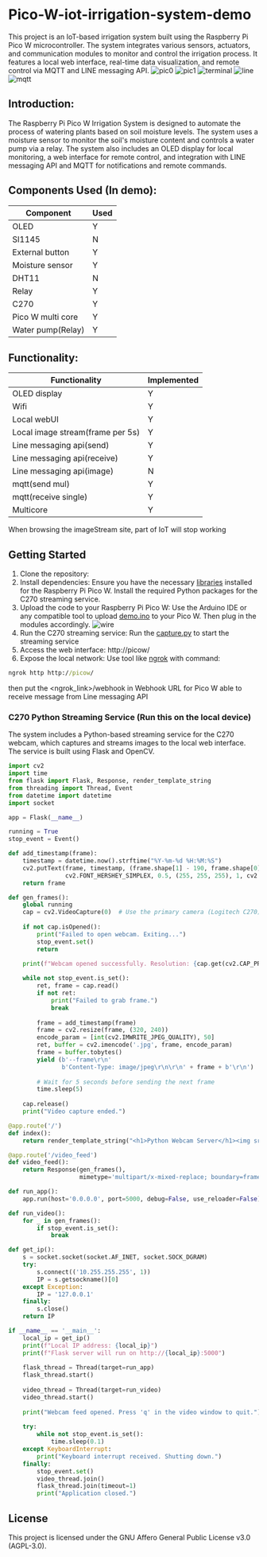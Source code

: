 # Pico-W-iot-irrigation-system-demo

This project is an IoT-based irrigation system built using the Raspberry Pi Pico W microcontroller. The system integrates various sensors, actuators, and communication modules to monitor and control the irrigation process. It features a local web interface, real-time data visualization, and remote control via MQTT and LINE messaging API.
![pic0](https://github.com/SAMMYBOOOOM/Pico-W-iot-irrigation-system-demo/blob/main/img/pic0.png)
![pic1](https://github.com/SAMMYBOOOOM/Pico-W-iot-irrigation-system-demo/blob/main/img/pic1.png)
![terminal](https://github.com/SAMMYBOOOOM/Pico-W-iot-irrigation-system-demo/blob/main/img/terminal.png)
![line](https://github.com/SAMMYBOOOOM/Pico-W-iot-irrigation-system-demo/blob/main/img/line.png)
![mqtt](https://github.com/SAMMYBOOOOM/Pico-W-iot-irrigation-system-demo/blob/main/img/mqtt.png)

## Introduction:
The Raspberry Pi Pico W Irrigation System is designed to automate the process of watering plants based on soil moisture levels. The system uses a moisture sensor to monitor the soil's moisture content and controls a water pump via a relay. The system also includes an OLED display for local monitoring, a web interface for remote control, and integration with LINE messaging API and MQTT for notifications and remote commands.

## Components Used (In demo):
| Component         | Used |
| ----------------- | ---- |
| OLED              | Y    |
| SI1145            | N    |
| External button   | Y    |
| Moisture sensor   | Y    |
| DHT11             | N    |
| Relay             | Y    |
| C270              | Y    |
| Pico W multi core | Y    |
| Water pump(Relay) | Y    |

## Functionality:
| Functionality                    | Implemented |
| -------------------------------- | ----------- |
| OLED display                     | Y           | 
| Wifi                             | Y           |
| Local webUI                      | Y           |
| Local image stream(frame per 5s) | Y           |
| Line messaging api(send)         | Y           |
| Line messaging api(receive)      | Y           |
| Line messaging api(image)        | N           |
| mqtt(send mul)                   | Y           |
| mqtt(receive single)             | Y           |
| Multicore                        | Y           |
When browsing the imageStream site, part of IoT will stop working

## Getting Started
1. Clone the repository:
2. Install dependencies:
Ensure you have the necessary [libraries](https://github.com/SAMMYBOOOOM/Pico-W-iot-irrigation-system-demo/tree/main/lib) installed for the Raspberry Pi Pico W.
Install the required Python packages for the C270 streaming service.
3. Upload the code to your Raspberry Pi Pico W:
Use the Arduino IDE or any compatible tool to upload [demo.ino](https://github.com/SAMMYBOOOOM/Pico-W-iot-irrigation-system-demo/blob/main/code/demo.ino) to your Pico W. Then plug in the modules accordingly.
![wire](https://github.com/SAMMYBOOOOM/Pico-W-iot-irrigation-system-demo/blob/main/img/wire.png)
5. Run the C270 streaming service: 
Run the [capture.py](https://github.com/SAMMYBOOOOM/Pico-W-iot-irrigation-system-demo/blob/main/code/capture.py) to start the streaming service
6. Access the web interface:
http://picow/
7. Expose the local network:
Use tool like [ngrok](https://ngrok.com/) with command:
```cmd
ngrok http http://picow/
```
then put the <ngrok_link>/webhook in Webhook URL for Pico W able to receive message from Line messaging API

### C270 Python Streaming Service (Run this on the local device)
The system includes a Python-based streaming service for the C270 webcam, which captures and streams images to the local web interface. The service is built using Flask and OpenCV.
```python
import cv2
import time
from flask import Flask, Response, render_template_string
from threading import Thread, Event
from datetime import datetime
import socket

app = Flask(__name__)

running = True
stop_event = Event()

def add_timestamp(frame):
    timestamp = datetime.now().strftime("%Y-%m-%d %H:%M:%S")
    cv2.putText(frame, timestamp, (frame.shape[1] - 190, frame.shape[0] - 10),
                cv2.FONT_HERSHEY_SIMPLEX, 0.5, (255, 255, 255), 1, cv2.LINE_AA)
    return frame

def gen_frames():
    global running
    cap = cv2.VideoCapture(0)  # Use the primary camera (Logitech C270)
    
    if not cap.isOpened():
        print("Failed to open webcam. Exiting...")
        stop_event.set()
        return

    print(f"Webcam opened successfully. Resolution: {cap.get(cv2.CAP_PROP_FRAME_WIDTH)}x{cap.get(cv2.CAP_PROP_FRAME_HEIGHT)}")
    
    while not stop_event.is_set():
        ret, frame = cap.read()
        if not ret:
            print("Failed to grab frame.")
            break
        
        frame = add_timestamp(frame)
        frame = cv2.resize(frame, (320, 240))
        encode_param = [int(cv2.IMWRITE_JPEG_QUALITY), 50]
        ret, buffer = cv2.imencode('.jpg', frame, encode_param)
        frame = buffer.tobytes()
        yield (b'--frame\r\n'
               b'Content-Type: image/jpeg\r\n\r\n' + frame + b'\r\n')
        
        # Wait for 5 seconds before sending the next frame
        time.sleep(5)
    
    cap.release()
    print("Video capture ended.")

@app.route('/')
def index():
    return render_template_string("<h1>Python Webcam Server</h1><img src='/video_feed'>")

@app.route('/video_feed')
def video_feed():
    return Response(gen_frames(),
                    mimetype='multipart/x-mixed-replace; boundary=frame')

def run_app():
    app.run(host='0.0.0.0', port=5000, debug=False, use_reloader=False)

def run_video():
    for _ in gen_frames():
        if stop_event.is_set():
            break

def get_ip():
    s = socket.socket(socket.AF_INET, socket.SOCK_DGRAM)
    try:
        s.connect(('10.255.255.255', 1))
        IP = s.getsockname()[0]
    except Exception:
        IP = '127.0.0.1'
    finally:
        s.close()
    return IP

if __name__ == '__main__':
    local_ip = get_ip()
    print(f"Local IP address: {local_ip}")
    print(f"Flask server will run on http://{local_ip}:5000")
    
    flask_thread = Thread(target=run_app)
    flask_thread.start()
    
    video_thread = Thread(target=run_video)
    video_thread.start()
    
    print("Webcam feed opened. Press 'q' in the video window to quit.")
    
    try:
        while not stop_event.is_set():
            time.sleep(0.1)
    except KeyboardInterrupt:
        print("Keyboard interrupt received. Shutting down.")
    finally:
        stop_event.set()
        video_thread.join()
        flask_thread.join(timeout=1)
        print("Application closed.")
```

## License
This project is licensed under the GNU Affero General Public License v3.0 (AGPL-3.0). 
